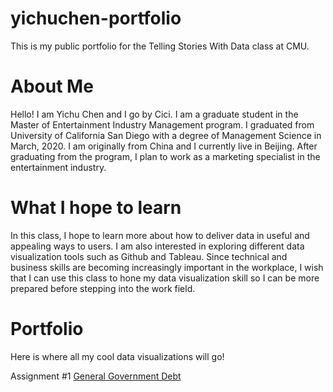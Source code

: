 # yichuchen-portfolio
This is my public portfolio for the Telling Stories With Data class at CMU.

# About Me
Hello! I am Yichu Chen and I go by Cici. I am a graduate student in the Master of Entertainment Industry Management program. I graduated from University of California San Diego with a degree of Management Science in March, 2020. I am originally from China and I currently live in Beijing. After graduating from the program, I plan to work as a marketing specialist in the entertainment industry.

# What I hope to learn
In this class, I hope to learn more about how to deliver data in useful and appealing ways to users. I am also interested in exploring different data visualization tools such as Github and Tableau. Since technical and business skills are becoming increasingly important in the workplace, I wish that I can use this class to hone my data visualization skill so I can be more prepared before stepping into the work field.

# Portfolio
Here is where all my cool data visualizations will go!

Assignment #1
[General Government Debt](/dataviz2.md)

